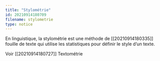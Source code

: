 ```yaml
---
title: "Stylométrie"
id: 20210914180709
filename: stylometrie
type: notice
---
```


En linguistique, la stylométrie est une méthode de [[20210914180335]] fouille de texte qui utilise les statistiques pour définir le style d’un texte.

Voir [[20210914180727]] Textométrie

